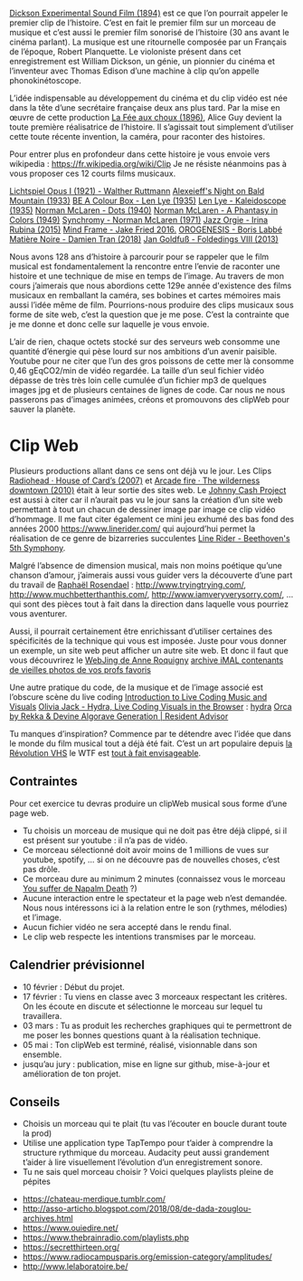 [Dickson Experimental Sound Film (1894)](https://www.youtube.com/watch?v=SwIcRSvQ_TY) est ce que l’on pourrait appeler le premier clip de l’histoire. C’est en fait le premier film sur un morceau de musique et c’est aussi le premier film sonorisé de l’histoire (30 ans avant le cinéma parlant). La musique est une ritournelle composée par un Français de l’époque, Robert Planquette. Le violoniste présent dans cet enregistrement est William Dickson, un génie, un pionnier du cinéma et l’inventeur avec Thomas Edison d’une machine à clip qu’on appelle phonokinétoscope.

L’idée indispensable au développement du cinéma et du clip vidéo est née dans la tête d’une secrétaire française deux ans plus tard. Par la mise en œuvre de cette production [La Fée aux choux (1896)](https://www.youtube.com/watch?v=8d7FXY6veHk&ab_channel=iconauta), Alice Guy devient la toute première réalisatrice de l’histoire. Il s’agissait tout simplement d’utiliser cette toute récente invention, la caméra, pour raconter des histoires.  

Pour entrer plus en profondeur dans cette histoire je vous envoie vers wikipedia : https://fr.wikipedia.org/wiki/Clip
Je ne résiste néanmoins pas à vous proposer ces 12 courts films musicaux.

[Lichtspiel Opus I (1921) - Walther Ruttmann](https://www.youtube.com/watch?v=aHZdDmYFZN0&ab_channel=kenef3)
[Alexeieff's Night on Bald Mountain (1933)](https://www.youtube.com/watch?v=wYbjW7XrWDo&ab_channel=2ndviolinist)
[BE A Colour Box - Len Lye (1935)](https://www.youtube.com/watch?v=fOEqTwwkB3Y&ab_channel=optimisticwombatninja08)
[Len Lye - Kaleidoscope (1935)](https://www.youtube.com/watch?v=l3ZXUTL3iZs&ab_channel=optimisticwombatninja08)
[Norman McLaren - Dots (1940)](https://www.youtube.com/watch?v=E3-vsKwQ0Cg&ab_channel=thecipo)
[Norman McLaren - A Phantasy in Colors (1949)](https://www.youtube.com/watch?v=86Wp96uG-N8&ab_channel=5imone5)
[Synchromy - Norman McLaren (1971)](https://www.youtube.com/watch?v=UmSzc8mBJCM&t=304s&ab_channel=youtreau)
[Jazz Orgie - Irina Rubina (2015)](https://www.youtube.com/watch?v=fvA0J3wAmCw)
[Mind Frame - Jake Fried 2016.](https://www.youtube.com/watch?v=FhtqcY54n68)
[OROGENESIS - Boris Labbé](https://www.borislabbe.com/OROGENESIS)
[Matière Noire - Damien Tran (2018)](https://www.damientran.com/Matiere-Noire)
[Jan Goldfuß - Foldedings VIII (2013)](https://vimeo.com/50879744)


Nous avons 128 ans d’histoire à parcourir pour se rappeler que le film musical est fondamentalement la rencontre entre l’envie de raconter une histoire et une technique de mise en temps de l’image. Au travers de mon cours j’aimerais que nous abordions cette 129e année d'existence des films musicaux en remballant la caméra, ses bobines et cartes mémoires mais aussi l’idée même de film. Pourrions-nous produire des clips musicaux sous forme de site web, c’est la question que je me pose. C’est la contrainte que je me donne et donc celle sur laquelle je vous envoie. 

L’air de rien, chaque octets stocké sur des serveurs web consomme une quantité d’énergie qui pèse lourd sur nos ambitions d’un avenir paisible. Youtube pour ne citer que l’un des gros poissons de cette mer là consomme 0,46 gEqCO2/min de vidéo regardée. La taille d’un seul fichier vidéo dépasse de très très loin celle cumulée d’un fichier mp3 de quelques images jpg et de plusieurs centaines de lignes de code. Car nous ne nous passerons pas d’images animées, créons et promouvons des clipWeb pour sauver la planète.



# Clip Web
Plusieurs productions allant dans ce sens ont déjà vu le jour. Les Clips [Radiohead · House of Card’s (2007)](http://www.aaronkoblin.com/work/rh/index.html) et [Arcade fire · The wilderness downtown (2010)](https://www.youtube.com/watch?v=ReIwYj7BACM&ab_channel=otherside92) était à leur sortie des sites web. Le [Johnny Cash Project](http://www.aaronkoblin.com/project/johnny-cash-project/ ) est aussi à citer car il n’aurait pas vu le jour sans la création d’un site web permettant à tout un chacun de dessiner image par image ce clip vidéo d’hommage. Il me faut citer également ce mini jeu exhumé des bas fond des années 2000 https://www.linerider.com/ qui aujourd’hui permet la réalisation de ce genre de bizarreries succulentes [Line Rider - Beethoven's 5th Symphony](https://www.youtube.com/watch?v=qVlwF2UFv6o).

Malgré l’absence de dimension musical, mais non moins poétique qu’une chanson d’amour, j’aimerais aussi vous guider vers la découverte d’une part du travail de [Raphaël Rosendael](https://www.newrafael.com/websites/) : http://www.tryingtrying.com/, http://www.muchbetterthanthis.com/, http://www.iamveryverysorry.com/, … qui sont des pièces tout à fait dans la direction dans laquelle vous pourriez vous aventurer. 

Aussi, il pourrait certainement être enrichissant d’utiliser certaines des spécificités de la technique qui vous est imposée. Juste pour vous donner un exemple, un site web peut afficher un autre site web. Et donc il faut que vous découvrirez le [WebJing de Anne Roquigny](https://www.youtube.com/watch?v=qXTOxc2zh60) [archive iMAL contenants de vieilles photos de vos profs favoris](https://legacy.imal.org/fr/node/158) 

Une autre pratique du code, de la musique et de l’image associé est l’obscure scène du live coding
[Introduction to Live Coding Music and Visuals](https://www.youtube.com/watch?v=-QY2x6aZzqc)
[Olivia Jack - Hydra, Live Coding Visuals in the Browser](https://www.youtube.com/watch?v=cw7tPDrFIQg) : [hydra](https://hydra.ojack.xyz/?sketch_id=eerie_ear_0)
[Orca by Rekka & Devine ](https://hundredrabbits.itch.io/orca)
[Algorave Generation | Resident Advisor](https://www.youtube.com/watch?v=S2EZqikCIfY&ab_channel=ResidentAdvisor)

Tu manques d’inspiration? Commence par te détendre avec l’idée que dans le monde du film musical tout a déjà été fait. C’est un art populaire depuis [la Révolution VHS](https://www.youtube.com/watch?v=oKHIWTTgvc0) le WTF est [tout à fait envisageable](http://www.musiques-incongrues.net/forum/discussion/1676/des-clips-des-clips-et-rien-que-des-clips/#Item_0).

## Contraintes
Pour cet exercice tu devras produire un clipWeb musical sous forme d’une page web.
- Tu choisis un morceau de musique qui ne doit pas être déjà clippé, si il est présent sur youtube : il n’a pas de vidéo.
- Ce morceau sélectionné doit avoir moins de 1 millions de vues sur youtube, spotify, … si on ne découvre pas de nouvelles choses, c’est pas drôle.
- Ce morceau dure au minimum 2 minutes (connaissez vous le morceau [You suffer de Napalm Death](https://www.youtube.com/watch?v=9Z1IGjr2cT0) ?)
- Aucune interaction entre le spectateur et la page web n’est demandée. Nous nous intéressons ici à la relation entre le son (rythmes, mélodies) et l’image.
- Aucun fichier vidéo ne sera accepté dans le rendu final.
- Le clip web respecte les intentions transmises par le morceau.


## Calendrier prévisionnel
- 10 février : Début du projet.
- 17 février : Tu viens en classe avec 3 morceaux respectant les critères. On les écoute en discute et sélectionne le morceau sur lequel tu travaillera.
- 03 mars : Tu as produit les recherches graphiques qui te permettront de me poser les bonnes questions quant à la réalisation technique.
- 05 mai : Ton clipWeb est terminé, réalisé, visionnable dans son ensemble.
- jusqu’au jury : publication, mise en ligne sur github, mise-à-jour et amélioration de ton projet.

## Conseils
- Choisis un morceau qui te plait (tu vas l’écouter en boucle durant toute la prod)
- Utilise une application type TapTempo pour t’aider à comprendre la structure rythmique du morceau. Audacity peut aussi grandement t’aider à lire visuellement l’évolution d’un enregistrement sonore.
- Tu ne sais quel morceau choisir ? Voici quelques playlists pleine de pépites 
* https://chateau-merdique.tumblr.com/
* http://asso-articho.blogspot.com/2018/08/de-dada-zouglou-archives.html
* https://www.ouiedire.net/
* https://www.thebrainradio.com/playlists.php
* https://secretthirteen.org/
* https://www.radiocampusparis.org/emission-category/amplitudes/
* http://www.lelaboratoire.be/
